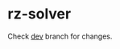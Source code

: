 # rz-solver

Check [dev](https://github.com/giridharprasath/rz-solver/tree/dev) branch for changes.
